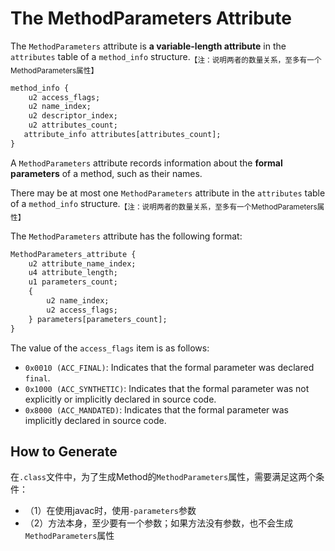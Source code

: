 # The MethodParameters Attribute

The `MethodParameters` attribute is **a variable-length attribute** in the `attributes` table of a `method_info` structure.<sub>【注：说明两者的数量关系，至多有一个MethodParameters属性】</sub>

```txt
method_info {
    u2 access_flags;
    u2 name_index;
    u2 descriptor_index;
    u2 attributes_count;
   attribute_info attributes[attributes_count];
}
```

A `MethodParameters` attribute records information about the **formal parameters** of a method, such as their names.

There may be at most one `MethodParameters` attribute in the `attributes` table of a `method_info` structure.<sub>【注：说明两者的数量关系，至多有一个MethodParameters属性】</sub>

The `MethodParameters` attribute has the following format:

```txt
MethodParameters_attribute {
    u2 attribute_name_index;
    u4 attribute_length;
    u1 parameters_count;
    {
        u2 name_index;
        u2 access_flags;
    } parameters[parameters_count];
}
```

The value of the `access_flags` item is as follows:

- `0x0010 (ACC_FINAL)`: Indicates that the formal parameter was declared `final`.
- `0x1000 (ACC_SYNTHETIC)`: Indicates that the formal parameter was not explicitly or implicitly declared in source code.
- `0x8000 (ACC_MANDATED)`: Indicates that the formal parameter was implicitly declared in source code.

## How to Generate

在`.class`文件中，为了生成Method的`MethodParameters`属性，需要满足这两个条件：

- （1）在使用javac时，使用`-parameters`参数
- （2）方法本身，至少要有一个参数；如果方法没有参数，也不会生成`MethodParameters`属性

